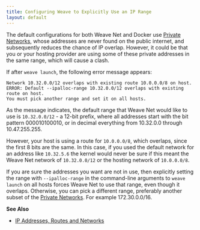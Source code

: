 ```yaml
---
title: Configuring Weave to Explicitly Use an IP Range
layout: default
---
```


The default configurations for both Weave Net and Docker use [Private
Networks](https://en.wikipedia.org/wiki/Private_network), whose
addresses are never found on the public internet, and subsequently reduces the
chance of IP overlap. However, it could be that you or your hosting provider
are using some of these private addresses in the same range, which will
cause a clash.

If after `weave launch`, the following error message
appears:

    Network 10.32.0.0/12 overlaps with existing route 10.0.0.0/8 on host.
    ERROR: Default --ipalloc-range 10.32.0.0/12 overlaps with existing route on host.
    You must pick another range and set it on all hosts.

As the message indicates, the default range that Weave Net would like to use is
`10.32.0.0/12` - a 12-bit prefix, where all addresses start with the bit
pattern 000010100010, or in decimal everything from 10.32.0.0 through
10.47.255.255.

However, your host is using a route for `10.0.0.0/8`,
which overlaps, since the first 8 bits are the same. In this case, if you used the default network
for an address like `10.32.5.6` the kernel would never be sure if this meant the
Weave Net network of `10.32.0.0/12` or the hosting network of
`10.0.0.0/8`.

If you are sure the addresses you want are not in use, then
explicitly setting the range with `--ipalloc-range` in the
command-line arguments to `weave launch` on all hosts forces Weave
Net to use that range, even though it overlaps. Otherwise, you can
pick a different range, preferably another subset of the [Private
Networks](https://en.wikipedia.org/wiki/Private_network).  For example
172.30.0.0/16.


**See Also**

 * [IP Addresses, Routes and Networks](/site/ip-addresses/ip-addresses.md)
